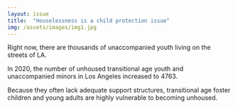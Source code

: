 ```yaml
---
layout: issue
title:  "Houselessness is a child protection issue"
img: /assets/images/img1.jpg
---
```

Right now, there are thousands of unaccompanied youth living on the streets of LA.

In 2020, the number of unhoused transitional age youth and unaccompanied minors in Los Angeles increased to 4763.

Because they often lack adequate support structures, transitional age foster children and young adults are highly vulnerable to becoming unhoused.
